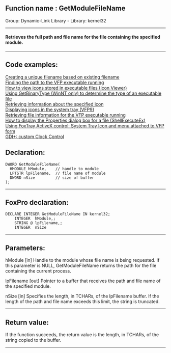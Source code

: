 
## Function name : GetModuleFileName
Group: Dynamic-Link Library - Library: kernel32    
***  


#### Retrieves the full path and file name for the file containing the specified module.
***  


## Code examples:
[Creating a unique filename based on existing filename](../../samples/sample_014.md)  
[Finding the path to the VFP executable running](../../samples/sample_086.md)  
[How to view icons stored in executable files (Icon Viewer)](../../samples/sample_113.md)  
[Using GetBinaryType (WinNT only) to determine the type of an executable file](../../samples/sample_115.md)  
[Retrieving information about the specified icon](../../samples/sample_206.md)  
[Displaying icons in the system tray (VFP9)](../../samples/sample_235.md)  
[Retrieving file information for the VFP executable running](../../samples/sample_242.md)  
[How to display the Properties dialog box for a file (ShellExecuteEx)](../../samples/sample_320.md)  
[Using FoxTray ActiveX control: System Tray Icon and menu attached to VFP form](../../samples/sample_336.md)  
[GDI+: custom Clock Control](../../samples/sample_597.md)  

## Declaration:
```foxpro  
DWORD GetModuleFileName(
  HMODULE hModule,    // handle to module
  LPTSTR lpFilename,  // file name of module
  DWORD nSize         // size of buffer
);  
```  
***  


## FoxPro declaration:
```foxpro  
DECLARE INTEGER GetModuleFileName IN kernel32;
	INTEGER  hModule,;
	STRING @ lpFilename,;
	INTEGER  nSize  
```  
***  


## Parameters:
hModule 
[in] Handle to the module whose file name is being requested. If this parameter is NULL, GetModuleFileName returns the path for the file containing the current process. 

lpFilename 
[out] Pointer to a buffer that receives the path and file name of the specified module. 

nSize 
[in] Specifies the length, in TCHARs, of the lpFilename buffer. If the length of the path and file name exceeds this limit, the string is truncated.  
***  


## Return value:
If the function succeeds, the return value is the length, in TCHARs, of the string copied to the buffer.  
***  

